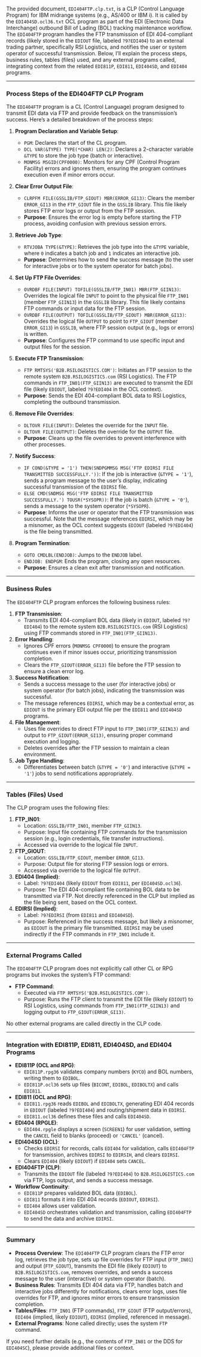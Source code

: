 The provided document, `EDI404FTP.clp.txt`, is a CLP (Control Language Program) for IBM midrange systems (e.g., AS/400 or IBM i). It is called by the `EDI404SD.ocl36.txt` OCL program as part of the EDI (Electronic Data Interchange) outbound Bill of Lading (BOL) tracking maintenance workflow. The `EDI404FTP` program handles the FTP transmission of EDI 404-compliant records (likely stored in the `EDIOUT` file, labeled `?9?EDI404`) to an external trading partner, specifically RSI Logistics, and notifies the user or system operator of successful transmission. Below, I’ll explain the process steps, business rules, tables (files) used, and any external programs called, integrating context from the related `EDI811P`, `EDI811`, `EDI404SD`, and `EDI404` programs.

---

### Process Steps of the EDI404FTP CLP Program

The `EDI404FTP` program is a CL (Control Language) program designed to transmit EDI data via FTP and provide feedback on the transmission’s success. Here’s a detailed breakdown of the process steps:

1. **Program Declaration and Variable Setup**:
   - `PGM`: Declares the start of the CL program.
   - `DCL VAR(&TYPE) TYPE(*CHAR) LEN(2)`: Declares a 2-character variable `&TYPE` to store the job type (batch or interactive).
   - `MONMSG MSGID(CPF0000)`: Monitors for any CPF (Control Program Facility) errors and ignores them, ensuring the program continues execution even if minor errors occur.

2. **Clear Error Output File**:
   - `CLRPFM FILE(GSSLIB/FTP_GIOUT) MBR(ERROR_GI13)`: Clears the member `ERROR_GI13` in the `FTP_GIOUT` file in the `GSSLIB` library. This file likely stores FTP error logs or output from the FTP session.
   - **Purpose**: Ensures the error log is empty before starting the FTP process, avoiding confusion with previous session errors.

3. **Retrieve Job Type**:
   - `RTVJOBA TYPE(&TYPE)`: Retrieves the job type into the `&TYPE` variable, where `0` indicates a batch job and `1` indicates an interactive job.
   - **Purpose**: Determines how to send the success message (to the user for interactive jobs or to the system operator for batch jobs).

4. **Set Up FTP File Overrides**:
   - `OVRDBF FILE(INPUT) TOFILE(GSSLIB/FTP_IN01) MBR(FTP_GIIN13)`: Overrides the logical file `INPUT` to point to the physical file `FTP_IN01` (member `FTP_GIIN13`) in the `GSSLIB` library. This file likely contains FTP commands or input data for the FTP session.
   - `OVRDBF FILE(OUTPUT) TOFILE(GSSLIB/FTP_GIOUT) MBR(ERROR_GI13)`: Overrides the logical file `OUTPUT` to point to `FTP_GIOUT` (member `ERROR_GI13`) in `GSSLIB`, where FTP session output (e.g., logs or errors) is written.
   - **Purpose**: Configures the FTP command to use specific input and output files for the session.

5. **Execute FTP Transmission**:
   - `FTP RMTSYS('B2B.RSILOGISTICS.COM')`: Initiates an FTP session to the remote system `B2B.RSILOGISTICS.com` (RSI Logistics). The FTP commands in `FTP_IN01(FTP_GIIN13)` are executed to transmit the EDI file (likely `EDIOUT`, labeled `?9?EDI404` in the OCL context).
   - **Purpose**: Sends the EDI 404-compliant BOL data to RSI Logistics, completing the outbound transmission.

6. **Remove File Overrides**:
   - `DLTOVR FILE(INPUT)`: Deletes the override for the `INPUT` file.
   - `DLTOVR FILE(OUTPUT)`: Deletes the override for the `OUTPUT` file.
   - **Purpose**: Cleans up the file overrides to prevent interference with other processes.

7. **Notify Success**:
   - `IF COND(&TYPE = '1') THEN(SNDPGMMSG MSG('FTP EDIRSI FILE TRANSMITTED SUCCESSFULLY.'))`: If the job is interactive (`&TYPE = '1'`), sends a program message to the user’s display, indicating successful transmission of the `EDIRSI` file.
   - `ELSE CMD(SNDMSG MSG('FTP EDIRSI FILE TRANSMITTED SUCCESSFULLY.') TOUSR(*SYSOPR))`: If the job is batch (`&TYPE = '0'`), sends a message to the system operator (`*SYSOPR`).
   - **Purpose**: Informs the user or operator that the FTP transmission was successful. Note that the message references `EDIRSI`, which may be a misnomer, as the OCL context suggests `EDIOUT` (labeled `?9?EDI404`) is the file being transmitted.

8. **Program Termination**:
   - `GOTO CMDLBL(ENDJOB)`: Jumps to the `ENDJOB` label.
   - `ENDJOB: ENDPGM`: Ends the program, closing any open resources.
   - **Purpose**: Ensures a clean exit after transmission and notification.

---

### Business Rules

The `EDI404FTP` CLP program enforces the following business rules:
1. **FTP Transmission**:
   - Transmits EDI 404-compliant BOL data (likely in `EDIOUT`, labeled `?9?EDI404`) to the remote system `B2B.RSILOGISTICS.com` (RSI Logistics) using FTP commands stored in `FTP_IN01(FTP_GIIN13)`.
2. **Error Handling**:
   - Ignores CPF errors (`MONMSG CPF0000`) to ensure the program continues even if minor issues occur, prioritizing transmission completion.
   - Clears the `FTP_GIOUT(ERROR_GI13)` file before the FTP session to ensure a clean error log.
3. **Success Notification**:
   - Sends a success message to the user (for interactive jobs) or system operator (for batch jobs), indicating the transmission was successful.
   - The message references `EDIRSI`, which may be a contextual error, as `EDIOUT` is the primary EDI output file per the `EDI811` and `EDI404SD` programs.
4. **File Management**:
   - Uses file overrides to direct FTP input to `FTP_IN01(FTP_GIIN13)` and output to `FTP_GIOUT(ERROR_GI13)`, ensuring proper command execution and logging.
   - Deletes overrides after the FTP session to maintain a clean environment.
5. **Job Type Handling**:
   - Differentiates between batch (`&TYPE = '0'`) and interactive (`&TYPE = '1'`) jobs to send notifications appropriately.

---

### Tables (Files) Used

The CLP program uses the following files:
1. **FTP_IN01**:
   - Location: `GSSLIB/FTP_IN01`, member `FTP_GIIN13`.
   - Purpose: Input file containing FTP commands for the transmission session (e.g., login credentials, file transfer instructions).
   - Accessed via override to the logical file `INPUT`.
2. **FTP_GIOUT**:
   - Location: `GSSLIB/FTP_GIOUT`, member `ERROR_GI13`.
   - Purpose: Output file for storing FTP session logs or errors.
   - Accessed via override to the logical file `OUTPUT`.
3. **EDI404 (Implied)**:
   - Label: `?9?EDI404` (likely `EDIOUT` from `EDI811`, per `EDI404SD.ocl36`).
   - Purpose: The EDI 404-compliant file containing BOL data to be transmitted via FTP. Not directly referenced in the CLP but implied as the file being sent, based on the OCL context.
4. **EDIRSI (Implied)**:
   - Label: `?9?EDIRSI` (from `EDI811` and `EDI404SD`).
   - Purpose: Referenced in the success message, but likely a misnomer, as `EDIOUT` is the primary file transmitted. `EDIRSI` may be used indirectly if the FTP commands in `FTP_IN01` include it.

---

### External Programs Called

The `EDI404FTP` CLP program does not explicitly call other CL or RPG programs but invokes the system’s FTP command:
- **FTP Command**:
  - Executed via `FTP RMTSYS('B2B.RSILOGISTICS.COM')`.
  - Purpose: Runs the FTP client to transmit the EDI file (likely `EDIOUT`) to RSI Logistics, using commands from `FTP_IN01(FTP_GIIN13)` and logging output to `FTP_GIOUT(ERROR_GI13)`.

No other external programs are called directly in the CLP code.

---

### Integration with EDI811P, EDI811, EDI404SD, and EDI404 Programs

- **EDI811P (OCL and RPG)**:
  - `EDI811P.rpg36` validates company numbers (`KYCO`) and BOL numbers, writing them to `EDIBOL`.
  - `EDI811P.ocl36` sets up files (`BICONT`, `EDIBOL`, `EDIBOLTX`) and calls `EDI811`.
- **EDI811 (OCL and RPG)**:
  - `EDI811.rpg36` reads `EDIBOL` and `EDIBOLTX`, generating EDI 404 records in `EDIOUT` (labeled `?9?EDI404`) and routing/shipment data in `EDIRSI`.
  - `EDI811.ocl36` defines these files and calls `EDI404SD`.
- **EDI404 (RPGLE)**:
  - `EDI404.rpgle` displays a screen (`SCREEN1`) for user validation, setting the `CANCEL` field to blanks (proceed) or `'CANCEL'` (cancel).
- **EDI404SD (OCL)**:
  - Checks `EDIRSI` for records, calls `EDI404` for validation, calls `EDI404FTP` for transmission, archives `EDIRSI` to `EDIRSIH`, and clears `EDIRSI`.
  - Clears `EDI404` (likely `EDIOUT`) if `EDI404` sets `CANCEL`.
- **EDI404FTP (CLP)**:
  - Transmits the `EDIOUT` file (labeled `?9?EDI404`) to `B2B.RSILOGISTICS.com` via FTP, logs output, and sends a success message.
- **Workflow Continuity**:
  - `EDI811P` prepares validated BOL data (`EDIBOL`).
  - `EDI811` formats it into EDI 404 records (`EDIOUT`, `EDIRSI`).
  - `EDI404` allows user validation.
  - `EDI404SD` orchestrates validation and transmission, calling `EDI404FTP` to send the data and archive `EDIRSI`.

---

### Summary

- **Process Overview**: The `EDI404FTP` CLP program clears the FTP error log, retrieves the job type, sets up file overrides for FTP input (`FTP_IN01`) and output (`FTP_GIOUT`), transmits the EDI file (likely `EDIOUT`) to `B2B.RSILOGISTICS.com`, removes overrides, and sends a success message to the user (interactive) or system operator (batch).
- **Business Rules**: Transmits EDI 404 data via FTP, handles batch and interactive jobs differently for notifications, clears error logs, uses file overrides for FTP, and ignores minor errors to ensure transmission completion.
- **Tables/Files**: `FTP_IN01` (FTP commands), `FTP_GIOUT` (FTP output/errors), `EDI404` (implied, likely `EDIOUT`), `EDIRSI` (implied, referenced in message).
- **External Programs**: None called directly; uses the system `FTP` command.

If you need further details (e.g., the contents of `FTP_IN01` or the DDS for `EDI404SC`), please provide additional files or context.